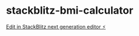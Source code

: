 # stackblitz-bmi-calculator

[Edit in StackBlitz next generation editor ⚡️](https://stackblitz.com/~/github.com/Gagan-gits/stackblitz-bmi-calculator)
